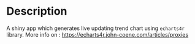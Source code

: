 # Description
A shiny app which generates live updating trend chart using `echarts4r` library. More info on : https://echarts4r.john-coene.com/articles/proxies
